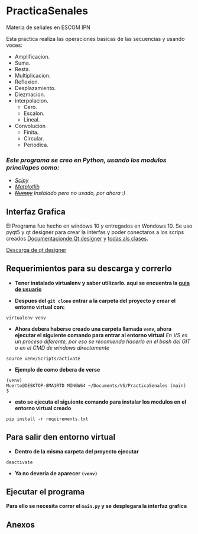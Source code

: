 # PracticaSenales

Materia de señales en ESCOM IPN

Esta practica realiza las operaciones basicas de las secuencias y usando voces:
- Amplificacion.
- Suma.
- Resta.
- Multiplicacion.
- Reflexion.
- Desplazamiento.
- Diezmacion.
- interpolacion.
    - Cero.
    - Escalon.
    - Lineal.
- Convolucion
    - Finita.
    - Circular.
    - Periodica.

### *Este programa se creo en Python, usando los modulos princilapes como:*
- _[Scipy](https://scipy.org/)_
- _[Matplotlib](https://matplotlib.org/)_
- _~~[Numpy](https://numpy.org/)~~_ *Instalado pero no usado, por ahora :)*

## Interfaz Grafica
El Programa fue hecho en windows 10 y entregados en Wondows 10.
Se uso pyqt5 y qt designer para crear la interfas y poder conectaros a los scrips creados
[Documentacionde Qt designer](https://doc.qt.io/) y [todas als clases](https://doc.qt.io/qt-5.15/classes.html).

[Descarga de qt designer](https://build-system.fman.io/qt-designer-download)


## Requerimientos para su descarga y correrlo

- **Tener instalado virtualenv y saber utilizarlo. aqui se encuentra la [guia de usuario](https://virtualenv.pypa.io/en/latest/user_guide.html)**

- **Despues del `git clone` entrar a la carpeta del proyecto y crear el entorno virtual con:**
```
virtualenv venv
```
- **Ahora debera haberse creado una carpeta llamada `venv`, ahora ejecutar el siguiente comando para entrar al entorno virtual**
    _En VS es un proceso diferente, por eso se recomienda hacerlo en el bash del GIT o en el CMD de windows directamente_
```
source venv/Scripts/activate
```
- **Ejemplo de como debera de verse**
```
(venv) 
Muerto@DESKTOP-8MA1RTD MINGW64 ~/Documents/VS/PracticaSenales (main)
$
```
- **esto se ejecuta el siguiente comando para instalar los modulos en el entorno virtual creado**
```
pip install -r requirements.txt
```

## Para salir den entorno virtual
- **Dentro de la misma carpeta del proyecto ejecutar**
```
deactivate
```
- **Ya no deveria de aparecer `(venv)`**

## Ejecutar el programa

**Para ello se necesita correr el `main.py` y se desplegara la interfaz grafica**


## Anexos


